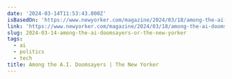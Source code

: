 ```yaml
---
date: '2024-03-14T11:53:43.000Z'
isBasedOn: 'https://www.newyorker.com/magazine/2024/03/18/among-the-ai-doomsayers'
link: 'https://www.newyorker.com/magazine/2024/03/18/among-the-ai-doomsayers'
slug: 2024-03-14-among-the-ai-doomsayers-or-the-new-yorker
tags:
  - ai
  - politics
  - tech
title: Among the A.I. Doomsayers | The New Yorker
---
```


